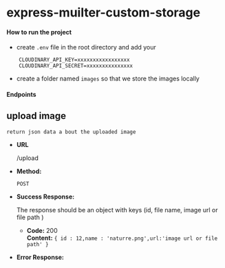 # express-muilter-custom-storage


#### How to run the project

- create `.env` file in the root directory and add your
 ``` CLOUDINARY_CLOUD_NAME=xxxxxxxxxxx
     CLOUDINARY_API_KEY=xxxxxxxxxxxxxxxxx
     CLOUDINARY_API_SECRET=xxxxxxxxxxxxxxx
```

- create a folder named `images` so that we store the images locally



#### Endpoints

**upload image**
----
    return json data a bout the uploaded image

* **URL**

  /upload

* **Method:**
  
   `POST`
  
* **Success Response:**
  
    The response should be an object with keys (id, file name, image url or file path )

  * **Code:** 200 <br />
    **Content:** `{ id : 12,name : 'naturre.png',url:'image url or file path' }`
 
* **Error Response:**